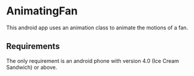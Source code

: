 # AnimatingFan
This android app uses an animation class to animate the motions of a fan.

## Requirements
The only requirement is an android phone with version 4.0 (Ice Cream Sandwich) or above.